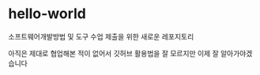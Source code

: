 # hello-world
소프트웨어개발방법 및 도구 수업 제출을 위한 새로운 레포지토리

아직은 제대로 협업해본 적이 없어서 깃허브 활용법을 잘 모르지만 이제 잘 알아가야겠습니다
